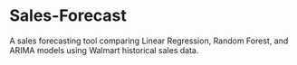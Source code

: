 # Sales-Forecast
A sales forecasting tool comparing Linear Regression, Random Forest, and ARIMA models using Walmart historical sales data.
